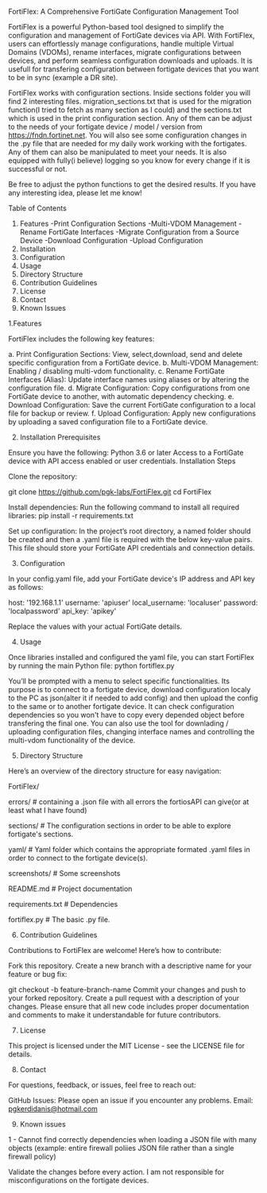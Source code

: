 FortiFlex: A Comprehensive FortiGate Configuration Management Tool

FortiFlex is a powerful Python-based tool designed to simplify the configuration and management of FortiGate devices via API. With FortiFlex, users can effortlessly manage configurations, handle multiple Virtual Domains (VDOMs), rename interfaces, migrate configurations between devices, and perform seamless configuration downloads and uploads.
It is usefull for transfering configuration between fortigate devices that you want to be in sync (example a DR site).

FortiFlex works with configuration sections.
Inside sections folder you will find 2 interesting files. migration_sections.txt that is used for the migration function(I tried to fetch as many section as I could) and the sections.txt which is used in the print configuration section. Any of them can be adjust to the needs of your fortigate device / model / version from https://fndn.fortinet.net. You will also see some configuration changes in the .py file that  are needed for my daily work working with the fortigates. Any of them can also be manipulated to meet your needs.
It is also equipped with fully(i believe) logging so you know for every change if it is successful or not.

Be free to adjust the python functions to get the desired results. If you have any interesting idea, please let me know!

Table of Contents

1. Features
	-Print Configuration Sections
	-Multi-VDOM Management
	-Rename FortiGate Interfaces
	-Migrate Configuration from a Source Device
	-Download Configuration
	-Upload Configuration
2. Installation
3. Configuration
4. Usage
5. Directory Structure
6. Contribution Guidelines
7. License
8. Contact
9. Known Issues


1.Features

FortiFlex includes the following key features:

a. Print Configuration Sections: View, select,download, send and delete specific configuration from a FortiGate device. 
b. Multi-VDOM Management: Enabling / disabling multi-vdom functionality. 
c. Rename FortiGate Interfaces (Alias): Update interface names using aliases or by altering the configuration file. 
d. Migrate Configuration: Copy configurations from one FortiGate device to another, with automatic dependency checking. 
e. Download Configuration: Save the current FortiGate configuration to a local file for backup or review. 
f. Upload Configuration: Apply new configurations by uploading a saved configuration file to a FortiGate device.

2. Installation Prerequisites

Ensure you have the following:
Python 3.6 or later Access to a FortiGate device with API access enabled or user credentials. Installation Steps

Clone the repository:

git clone https://github.com/pgk-labs/FortiFlex.git
cd FortiFlex 

Install dependencies: Run the following command to install all required libraries:
pip install -r requirements.txt

Set up configuration: In the project’s root directory, a named folder should be created and then a .yaml file is required with the below key-value pairs. This file should store your FortiGate API credentials and connection details.

3. Configuration

In your config.yaml file, add your FortiGate device's IP address and API key as follows: 

host: '192.168.1.1' 
username: 'apiuser' 
local_username: 'localuser' 
password: 'localpassword' 
api_key: 'apikey'

Replace the values with your actual FortiGate details.

4. Usage

Once libraries installed and configured the yaml file, you can start FortiFlex by running the main Python file:
python fortiflex.py 

You’ll be prompted with a menu to select specific functionalities.
Its purpose is to connect to a fortigate device, download configuration localy to the PC as json(alter it if needed to add config) and then upload the config to the same or to another fortigate device. It can check configuration dependencies so you won't have to copy every depended object before transfering the final one.
You can also use the tool for downlading / uploading configuration files, changing interface names and controlling the multi-vdom functionality of the device.

5. Directory Structure

Here’s an overview of the directory structure for easy navigation:

FortiFlex/

errors/   # containing a .json file with all errors the fortiosAPI can give(or at least what I have found)

sections/ # The configuration sections in order to be able to explore fortigate's sections.

yaml/     # Yaml folder which contains the appropriate formated .yaml files in order to connect to the fortigate device(s).

screenshots/ # Some screenshots

README.md    # Project documentation

requirements.txt # Dependencies

fortiflex.py     # The basic .py file.

6. Contribution Guidelines

Contributions to FortiFlex are welcome! Here’s how to contribute:

Fork this repository. Create a new branch with a descriptive name for your feature or bug fix:

git checkout -b feature-branch-name Commit your changes and push to your forked repository. Create a pull request with a description of your changes. Please ensure that all new code includes proper documentation and comments to make it understandable for future contributors.

7. License

This project is licensed under the MIT License - see the LICENSE file for details.

8. Contact

For questions, feedback, or issues, feel free to reach out:

GitHub Issues: Please open an issue if you encounter any problems. Email: pgkerdidanis@hotmail.com

9. Known issues

1 - Cannot find correctly dependencies when loading a JSON file with many objects (example: entire firewall poliies JSON file rather than a single firewall policy)

Validate the changes before every action. I am not responsible for misconfigurations on the fortigate devices. 
